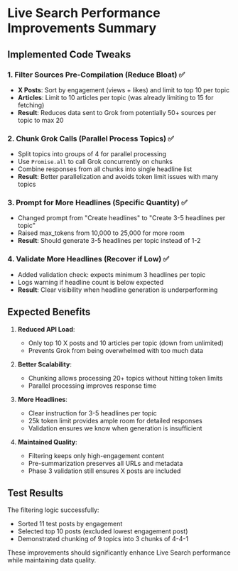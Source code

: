 # Live Search Performance Improvements Summary

## Implemented Code Tweaks

### 1. Filter Sources Pre-Compilation (Reduce Bloat) ✅
- **X Posts**: Sort by engagement (views + likes) and limit to top 10 per topic
- **Articles**: Limit to 10 articles per topic (was already limiting to 15 for fetching)
- **Result**: Reduces data sent to Grok from potentially 50+ sources per topic to max 20

### 2. Chunk Grok Calls (Parallel Process Topics) ✅
- Split topics into groups of 4 for parallel processing
- Use `Promise.all` to call Grok concurrently on chunks
- Combine responses from all chunks into single headline list
- **Result**: Better parallelization and avoids token limit issues with many topics

### 3. Prompt for More Headlines (Specific Quantity) ✅
- Changed prompt from "Create headlines" to "Create 3-5 headlines per topic"
- Raised max_tokens from 10,000 to 25,000 for more room
- **Result**: Should generate 3-5 headlines per topic instead of 1-2

### 4. Validate More Headlines (Recover if Low) ✅
- Added validation check: expects minimum 3 headlines per topic
- Logs warning if headline count is below expected
- **Result**: Clear visibility when headline generation is underperforming

## Expected Benefits

1. **Reduced API Load**: 
   - Only top 10 X posts and 10 articles per topic (down from unlimited)
   - Prevents Grok from being overwhelmed with too much data

2. **Better Scalability**:
   - Chunking allows processing 20+ topics without hitting token limits
   - Parallel processing improves response time

3. **More Headlines**:
   - Clear instruction for 3-5 headlines per topic
   - 25k token limit provides ample room for detailed responses
   - Validation ensures we know when generation is insufficient

4. **Maintained Quality**:
   - Filtering keeps only high-engagement content
   - Pre-summarization preserves all URLs and metadata
   - Phase 3 validation still ensures X posts are included

## Test Results

The filtering logic successfully:
- Sorted 11 test posts by engagement
- Selected top 10 posts (excluded lowest engagement post)
- Demonstrated chunking of 9 topics into 3 chunks of 4-4-1

These improvements should significantly enhance Live Search performance while maintaining data quality.
